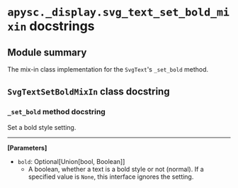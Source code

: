 # `apysc._display.svg_text_set_bold_mixin` docstrings

## Module summary

The mix-in class implementation for the `SvgText`'s `_set_bold` method.

## `SvgTextSetBoldMixIn` class docstring

### `_set_bold` method docstring

Set a bold style setting.<hr>

**[Parameters]**

- `bold`: Optional[Union[bool, Boolean]]
  - A boolean, whether a text is a bold style or not (normal). If a specified value is `None`, this interface ignores the setting.